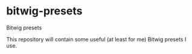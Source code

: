 # bitwig-presets
Bitwig presets

This repository will contain some useful (at least for me) Bitwig presets I use.
